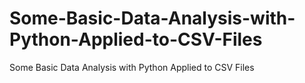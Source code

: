 # Some-Basic-Data-Analysis-with-Python-Applied-to-CSV-Files
Some Basic Data Analysis with Python Applied to CSV Files
